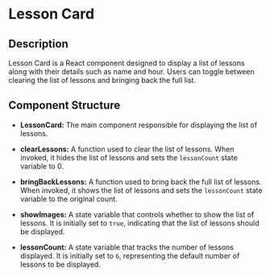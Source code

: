 # Lesson Card

## Description

Lesson Card is a React component designed to display a list of lessons along with their details such as name and hour. Users can toggle between clearing the list of lessons and bringing back the full list.

## Component Structure

- **LessonCard:** The main component responsible for displaying the list of lessons.

- **clearLessons:** A function used to clear the list of lessons. When invoked, it hides the list of lessons and sets the `lessonCount` state variable to 0.

- **bringBackLessons:** A function used to bring back the full list of lessons. When invoked, it shows the list of lessons and sets the `lessonCount` state variable to the original count.

- **showImages:** A state variable that controls whether to show the list of lessons. It is initially set to `true`, indicating that the list of lessons should be displayed.

- **lessonCount:** A state variable that tracks the number of lessons displayed. It is initially set to `6`, representing the default number of lessons to be displayed.


